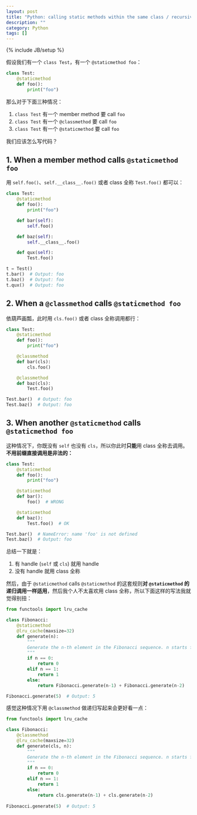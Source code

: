 ```yaml
---
layout: post
title: "Python: calling static methods within the same class / recursive static methods"
description: ""
category: Python
tags: []
---
```

{% include JB/setup %}

假设我们有一个 `class Test`，有一个 `@staticmethod foo`：

```python
class Test:
    @staticmethod
    def foo():
        print("foo")
```

那么对于下面三种情况：

1. `class Test` 有一个 member method 要 call `foo`
2. `class Test` 有一个 `@classmethod` 要 call `foo`
3. `class Test` 有一个 `@staticmethod` 要 call `foo`

我们应该怎么写代码？

## 1. When a member method calls `@staticmethod foo`

用 `self.foo()`、`self.__class__.foo()` 或者 class 全称 `Test.foo()` 都可以：

```python
class Test:
    @staticmethod
    def foo():
        print("foo")

    def bar(self):
        self.foo()

    def baz(self):
        self.__class__.foo()

    def qux(self):
        Test.foo()

t = Test()
t.bar()  # Output: foo
t.baz()  # Output: foo
t.qux()  # Output: foo
```

## 2. When a `@classmethod` calls `@staticmethod foo`

依葫芦画瓢，此时用 `cls.foo()` 或者 class 全称调用都行：

```python
class Test:
    @staticmethod
    def foo():
        print("foo")

    @classmethod
    def bar(cls):
        cls.foo()  

    @classmethod
    def baz(cls):
        Test.foo() 

Test.bar()  # Output: foo                   
Test.baz()  # Output: foo
```

## 3. When another `@staticmethod` calls `@staticmethod foo`

这种情况下，你既没有 `self` 也没有 `cls`，所以你此时**只能**用 class 全称去调用。**不用前缀直接调用是非法的：**

```python
class Test:
    @staticmethod
    def foo():
        print("foo")

    @staticmethod
    def bar():
        foo()  # WRONG 

    @staticmethod
    def baz():
        Test.foo()  # OK

Test.bar()  # NameError: name 'foo' is not defined                       
Test.baz()  # Output: foo
```

总结一下就是：

1. 有 handle (`self` 或 `cls`) 就用 handle
2. 没有 handle 就用 class 全称

然后，由于 `@staticmethod` calls `@staticmethod` 的这套规则**对 `@staticmethod` 的递归调用一样适用**，然后我个人不太喜欢用 class 全称，所以下面这样的写法我就觉得别扭：

```python
from functools import lru_cache

class Fibonacci:
    @staticmethod
    @lru_cache(maxsize=32)
    def generate(n):
        """
        Generate the n-th element in the Fibonacci sequence. n starts from 0
        """
        if n == 0: 
            return 0
        elif n == 1: 
            return 1
        else: 
            return Fibonacci.generate(n-1) + Fibonacci.generate(n-2)

Fibonacci.generate(5)  # Output: 5
```

感觉这种情况下用 `@classmethod` 做递归写起来会更好看一点：

```python
from functools import lru_cache

class Fibonacci:
    @classmethod
    @lru_cache(maxsize=32)
    def generate(cls, n):
        """
        Generate the n-th element in the Fibonacci sequence. n starts from 0
        """
        if n == 0: 
            return 0
        elif n == 1: 
            return 1
        else: 
            return cls.generate(n-1) + cls.generate(n-2)
        
Fibonacci.generate(5)  # Output: 5
```